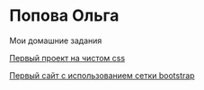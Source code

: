 
# Попова Ольга
Мои домашние задания

[Первый проект на чистом css](https://olia12.github.io/first_css_project/ "Описание")

[Первый сайт с использованием сетки bootstrap](https://olia12.github.io/first_with_bootstrap_project "Описание")
